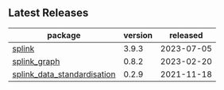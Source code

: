 ## Latest Releases
| package | version | released |
|--------------|-----------|-------------|
| [splink](https://github.com/moj-analytical-services/splink) | 3.9.3 | 2023-07-05 |
| [splink_graph](https://github.com/moj-analytical-services/splink_graph) | 0.8.2 | 2023-02-20 |
| [splink_data_standardisation](https://github.com/moj-analytical-services/splink_data_standardisation) | 0.2.9 | 2021-11-18 |
